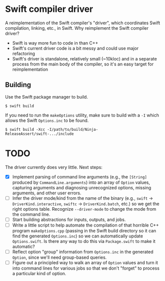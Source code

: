 # Swift compiler driver

A reimplementation of the Swift compiler's "driver", which coordinates Swift compilation,
linking, etc., in Swift. Why reimplement the Swift compiler driver?

* Swift is way more fun to code in than C++
* Swift's current driver code is a bit messy and could use major refactoring
* Swift's driver is standalone, relatively small (~10kloc) and in a separate process from the main body of the compiler, so it's an easy target for reimplementation

## Building

Use the Swift package manager to build.

```
$ swift build
```

If you need to run the `makeOptions`
utility, make sure to build with a `-I` which allows the Swift `Options.inc` to
be found.

```
$ swift build -Xcc -I/path/to/build/Ninja-ReleaseAssert/swift-.../include
```

# TODO

The driver currently does very little. Next steps:

* [x] Implement parsing of command line arguments (e.g., the `[String]` produced by `CommandLine.arguments`) into an array of `Option` values, capturing arguments and diagnosing unrecognized options, missing arguments, and other user errors.
* [ ] Infer the driver mode/kind from the name of the binary (e.g., `swift` -> `DriverKind.interactive`, `swiftc` -> `DriverKind.batch`, etc.) so we get the right options table. Recognize `--driver-mode` to change the mode from the command line.
* [ ] Start building abstractions for inputs, outputs, and jobs.
* [ ] Write a little script to help automate the compilation of that horrible C++ program `makeOptions.cpp` (passing in the Swift build directory so it can find the generated `Options.inc`) so we can automatically update `Options.swift`. Is there any way to do this via `Package.swift` to make it automatic?
* [ ] Reflect option "group" information from `Options.inc` in the generated `Option`, since we'll need group-based queries.
* [ ] Figure out a principled way to walk an array of `Option` values and turn it into command lines for various jobs so that we don't "forget" to process a particular kind of option.
